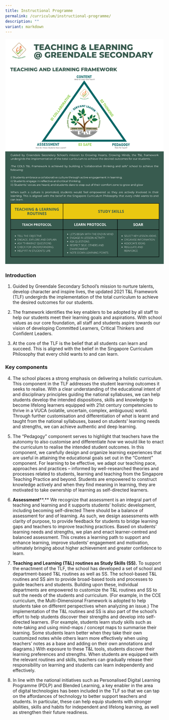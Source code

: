 ```yaml
---
title: Instructional Programme
permalink: /curriculum/instructional-programme/
description: ""
variant: markdown
---
```

![T&L](/images/teaching%20and%20learning.png)
### Introduction

1.  Guided by Greendale Secondary School’s mission to nurture talents, develop character and inspire lives, the updated 2021 T&L Framework (TLF) undergirds the implementation of the total curriculum to achieve the desired outcomes for our students.

2.  The framework identifies the key enablers to be adopted by all staff to help our students meet their learning goals and aspirations. With school values as our core foundation, all staff and students aspire towards our vision of developing Committed Learners, Critical Thinkers and Confident Leaders.

3.  At the core of the TLF is the belief that all students can learn and succeed. This is aligned with the belief in the Singapore Curriculum Philosophy that every child wants to and can learn.

### Key components

4.  The school places a strong emphasis on delivering a holistic curriculum. This component in the TLF addresses the student learning outcomes it seeks to realise. With a clear understanding of the educational intent of and disciplinary principles guiding the national syllabuses, we can help students develop the intended dispositions, skills and knowledge to become lifelong learners equipped with 21st century competencies to thrive in a VUCA (volatile, uncertain, complex, ambiguous) world. Through further customisation and differentiation of _what_ is learnt and taught from the national syllabuses, based on students’ learning needs and strengths, we can achieve authentic and deep learning.

5.  The “Pedagogy” component serves to highlight that teachers have the autonomy to also customise and differentiate _how_ we would like to enact the curriculum to realise the intended student outcomes. In this component, we carefully design and organize learning experiences that are useful in attaining the educational goals set out in the “Content” component. For learning to be effective, we adapt our teaching pace, approaches and practices – informed by well-researched theories and processes related to students, learning and teaching from the Singapore Teaching Practice and beyond. Students are empowered to construct knowledge actively and when they find meaning in learning, they are motivated to take ownership of learning as self-directed learners.

6.  **Assessment****.** We recognize that assessment is an integral part of teaching and learning and it supports students’ holistic development, including becoming self-directed There should be a balance of assessment for and of learning. As such, we design assessments with clarity of purpose, to provide feedback for students to bridge learning gaps and teachers to improve teaching practices. Based on students’ learning needs and strengths, we plan and enact learner-centred and balanced assessment. This creates a learning path to support and enhance learning, improve students’ engagement and motivation, ultimately bringing about higher achievement and greater confidence to learn.

7.  **Teaching and Learning (T&L) routines as Study Skills (SS).** To support the enactment of the TLF, the school has developed a set of school and department-based T&L routines as well as SS. The school-based T&L routines and SS aim to provide broad-based tools and processes to guide teachers and students. Building upon these, individual departments are empowered to customize the T&L routines and SS to suit the needs of the students and curriculum. (For example, in the CCE curriculum, the Multi-Dimensional Framework is adopted to help students take on different perspectives when analyzing an issue.) The implementation of the T&L routines and SS is also part of the school’s effort to help students discover their strengths and develop into self-directed learners. (For example, students learn study skills such as note-taking and using mind-maps / concept maps to summarise their learning. Some students learn better when they take their own customized notes while others learn more effectively when using teachers’ notes as a base and adding on their own annotations and diagrams.) With exposure to these T&L tools, students discover their learning preferences and strengths. When students are equipped with the relevant routines and skills, teachers can gradually release their responsibility on learning and students can learn independently and effectively.

8.  In line with the national initiatives such as Personalised Digital Learning Programme (PDLP) and Blended Learning, a key enabler in the area of digital technologies has been included in the TLF so that we can tap on the affordances of technology to better support teachers and students. In particular, these can help equip students with stronger abilities, skills and habits for independent and lifelong learning, as well as strengthen their future readiness.
